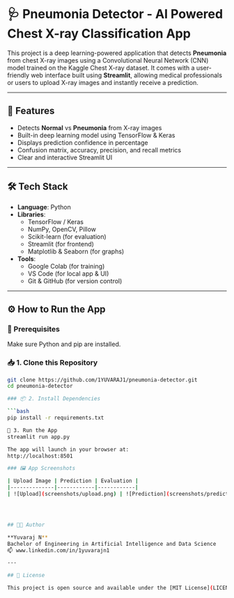 # 🩺 Pneumonia Detector - AI Powered Chest X-ray Classification App

This project is a deep learning-powered application that detects **Pneumonia** from chest X-ray images using a Convolutional Neural Network (CNN) model trained on the Kaggle Chest X-ray dataset. It comes with a user-friendly web interface built using **Streamlit**, allowing medical professionals or users to upload X-ray images and instantly receive a prediction.

---

## 🚀 Features

- Detects **Normal** vs **Pneumonia** from X-ray images
- Built-in deep learning model using TensorFlow & Keras
- Displays prediction confidence in percentage
- Confusion matrix, accuracy, precision, and recall metrics
- Clear and interactive Streamlit UI

---

## 🛠️ Tech Stack

- **Language**: Python
- **Libraries**:
  - TensorFlow / Keras
  - NumPy, OpenCV, Pillow
  - Scikit-learn (for evaluation)
  - Streamlit (for frontend)
  - Matplotlib & Seaborn (for graphs)
- **Tools**:
  - Google Colab (for training)
  - VS Code (for local app & UI)
  - Git & GitHub (for version control)

---

## ⚙️ How to Run the App

### 📌 Prerequisites

Make sure Python and pip are installed.

### 📥 1. Clone this Repository
```bash
git clone https://github.com/1YUVARAJ1/pneumonia-detector.git
cd pneumonia-detector

### 📦 2. Install Dependencies

```bash
pip install -r requirements.txt

🚀 3. Run the App
streamlit run app.py

The app will launch in your browser at:
http://localhost:8501

### 🖼 App Screenshots

| Upload Image | Prediction | Evaluation |
|--------------|------------|------------|
| ![Upload](screenshots/upload.png) | ![Prediction](screenshots/prediction.png) | ![Metrics](screenshots/metrics.png) |




## 👨‍💻 Author

**Yuvaraj N**  
Bachelor of Engineering in Artificial Intelligence and Data Science  
📫 www.linkedin.com/in/1yuvarajn1

---

## 📜 License

This project is open source and available under the [MIT License](LICENSE).
